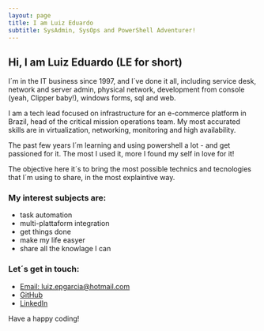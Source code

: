 ```yaml
---
layout: page
title: I am Luiz Eduardo
subtitle: SysAdmin, SysOps and PowerShell Adventurer!
---
```


## Hi, I am Luiz Eduardo (LE for short)

I´m in the IT business since 1997, and I´ve done it all, including service desk, network and server admin, physical network, development from console (yeah, Clipper baby!), windows forms, sql and web.

I am a tech lead focused on infrastructure for an e-commerce platform in Brazil, head of the critical mission operations team. My most accurated skills are in virtualization, networking, monitoring and high availability.

The past few years I´m learning and using powershell a lot - and get passioned for it. The most I used it, more I found my self in love for it!

The objective here it´s to bring the most possible technics and tecnologies that I´m using to share, in the most explaintive way.

### My interest subjects are:
- task automation
- multi-plattaform integration
- get things done
- make my life easyer
- share all the knowlage I can

### Let´s get in touch:
* [Email: luiz.epgarcia@hotmail.com](mailto:luiz.epgarcia@hotmail.com)
* [GitHub](https://github.com/luizeduardogarcia)
* [LinkedIn](https://www.linkedin.com/in/luiz-eduardo-garcia)

Have a happy coding!
